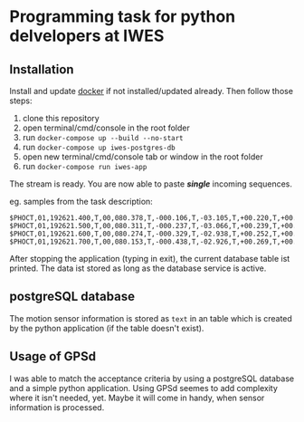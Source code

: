 # Programming task for python delvelopers at IWES
## Installation
Install and update [docker](https://docs.docker.com/get-docker/) if not installed/updated already. Then follow those steps:

1. clone this repository
2. open terminal/cmd/console in the root folder
3. run `docker-compose up --build --no-start`
4. run `docker-compose up iwes-postgres-db`
5. open new terminal/cmd/console tab or window in the root folder
6. run `docker-compose run iwes-app`

The stream is ready. You are now able to paste **_single_** incoming sequences.

eg. samples from the task description:
```
$PHOCT,01,192621.400,T,00,080.378,T,-000.106,T,-03.105,T,+00.220,T,+00.084,-00.025,+00.013,+00.235,+00.024,+00.078,-0008.03*09 
$PHOCT,01,192621.500,T,00,080.311,T,-000.237,T,-03.066,T,+00.239,T,+00.105,-00.021,+00.020,+00.172,+00.042,+00.073,-0061.95*0D 
$PHOCT,01,192621.600,T,00,080.274,T,-000.329,T,-02.938,T,+00.252,T,+00.123,-00.017,+00.027,+00.205,+00.048,+00.061,+0001.33*0C 
$PHOCT,01,192621.700,T,00,080.153,T,-000.438,T,-02.926,T,+00.269,T,+00.141,-00.013,+00.032,+00.128,+00.041,+00.047,-0039.36*06
```

After stopping the application (typing in exit), the current database table ist printed. The data ist stored as long as the database service is active.

## postgreSQL database
The motion sensor information is stored as `text` in an table which is created by the python application (if the table doesn't exist).

## Usage of GPSd
I was able to match the acceptance criteria by using a postgreSQL database and a simple python application. Using GPSd seemes to add complexity where it isn't needed, yet. Maybe it will come in handy, when sensor information is processed.
